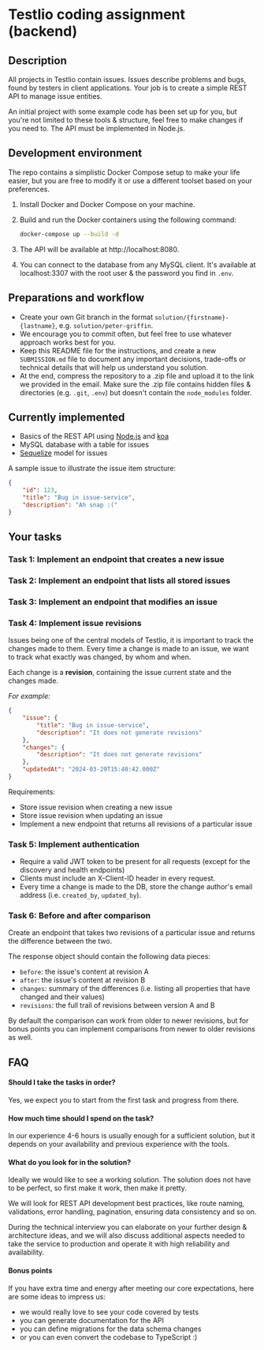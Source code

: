 
# Testlio coding assignment (backend)

## Description

All projects in Testlio contain issues. Issues describe problems and bugs, found by testers in client applications. Your job is to create a simple REST API to manage issue entities.

An initial project with some example code has been set up for you, but you're not limited to these tools & structure, feel free to make changes if you need to. The API must be implemented in Node.js. 

## Development environment

The repo contains a simplistic Docker Compose setup to make your life easier, but you are free to modify it or use a different toolset based on your preferences.

1. Install Docker and Docker Compose on your machine.

2. Build and run the Docker containers using the following command:
    ```bash
    docker-compose up --build -d
    ```

3. The API will be available at http://localhost:8080.

4. You can connect to the database from any MySQL client. It's available at localhost:3307 with the root user & the password you find in `.env`.

## Preparations and workflow

* Create your own Git branch in the format `solution/{firstname}-{lastname}`, e.g. `solution/peter-griffin`.
* We encourage you to commit often, but feel free to use whatever approach works best for you.
* Keep this README file for the instructions, and create a new `SUBMISSION.md` file to document any important decisions, trade-offs or technical details that will help us understand you solution.
* At the end, compress the repository to a .zip file and upload it to the link we provided in the email. Make sure the .zip file contains hidden files & directories (e.g. `.git`, `.env`) but doesn't contain the `node_modules` folder.

## Currently implemented

* Basics of the REST API using [Node.js](https://nodejs.org) and [koa](http://koajs.com/)
* MySQL database with a table for issues
* [Sequelize](http://docs.sequelizejs.com/) model for issues

A sample issue to illustrate the issue item structure:

```json
{
    "id": 123,
    "title": "Bug in issue-service",
    "description": "Ah snap :("
}
```  

## Your tasks

### Task 1: Implement an endpoint that creates a new issue

### Task 2: Implement an endpoint that lists all stored issues

### Task 3: Implement an endpoint that modifies an issue

### Task 4: Implement issue revisions

Issues being one of the central models of Testlio, it is important to track the changes made to them. Every time a change is made to an issue, we want to track what exactly was changed, by whom and when.

Each change is a **revision**, containing the issue current state and the changes made.

_For example:_

```json
{
    "issue": {
        "title": "Bug in issue-service",
        "description": "It does not generate revisions"
    },
    "changes": {
        "description": "It does not generate revisions"
    },
    "updatedAt": "2024-03-29T15:40:42.000Z"
}
```

Requirements:

* Store issue revision when creating a new issue
* Store issue revision when updating an issue
* Implement a new endpoint that returns all revisions of a particular issue  

### Task 5: Implement authentication

* Require a valid JWT token to be present for all requests (except for the discovery and health endpoints)
* Clients must include an X-Client-ID header in every request. 
* Every time a change is made to the DB, store the change author's email address (i.e. `created_by`, `updated_by`).  

### Task 6: Before and after comparison

Create an endpoint that takes two revisions of a particular issue and returns the difference between the two.

The response object should contain the following data pieces:
* `before`: the issue's content at revision A
* `after`: the issue's content at revision B
* `changes`: summary of the differences (i.e. listing all properties that have changed and their values)
* `revisions`: the full trail of revisions between version A and B

By default the comparison can work from older to newer revisions, but for bonus points you can implement comparisons from newer to older revisions as well.
  

## FAQ

#### Should I take the tasks in order?

Yes, we expect you to start from the first task and progress from there.

#### How much time should I spend on the task?

In our experience 4-6 hours is usually enough for a sufficient solution, but it depends on your availability and previous experience with the tools.

#### What do you look for in the solution?

Ideally we would like to see a working solution. The solution does not have to be perfect, so first make it work, then make it pretty.

We will look for REST API development best practices, like route naming, validations, error handling, pagination, ensuring data consistency and so on.

During the technical interview you can elaborate on your further design & architecture ideas, and we will also discuss additional aspects needed to take the service to production and operate it with high reliability and availability.

#### Bonus points

If you have extra time and energy after meeting our core expectations, here are some ideas to impress us:
* we would really love to see your code covered by tests
* you can generate documentation for the API
* you can define migrations for the data schema changes
* or you can even convert the codebase to TypeScript :)
